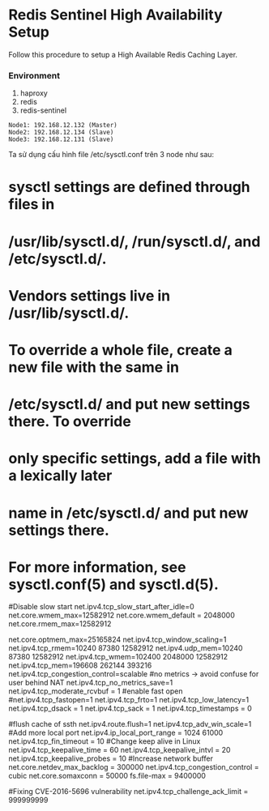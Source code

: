 Redis Sentinel High Availability Setup
===================


Follow this procedure to setup a High Available Redis Caching Layer.

### Environment

 1. haproxy
 2. redis
 3. redis-sentinel
 
```
Node1: 192.168.12.132 (Master)
Node2: 192.168.12.134 (Slave)
Node3: 192.168.12.131 (Slave)

```

Ta sử dụng cấu hình file /etc/sysctl.conf trên 3 node như sau:

# sysctl settings are defined through files in
# /usr/lib/sysctl.d/, /run/sysctl.d/, and /etc/sysctl.d/.
#
# Vendors settings live in /usr/lib/sysctl.d/.
# To override a whole file, create a new file with the same in
# /etc/sysctl.d/ and put new settings there. To override
# only specific settings, add a file with a lexically later
# name in /etc/sysctl.d/ and put new settings there.
#
# For more information, see sysctl.conf(5) and sysctl.d(5).


#Disable slow start
net.ipv4.tcp_slow_start_after_idle=0
net.core.wmem_max=12582912
net.core.wmem_default = 2048000
net.core.rmem_max=12582912

net.core.optmem_max=25165824
net.ipv4.tcp_window_scaling=1
net.ipv4.tcp_rmem=10240 87380   12582912
net.ipv4.udp_mem=10240 87380   12582912
net.ipv4.tcp_wmem=102400 2048000        12582912
net.ipv4.tcp_mem=196608 262144  393216
net.ipv4.tcp_congestion_control=scalable
#no metrics -> avoid confuse for user behind NAT
net.ipv4.tcp_no_metrics_save=1
net.ipv4.tcp_moderate_rcvbuf = 1
#enable fast open
#net.ipv4.tcp_fastopen=1
net.ipv4.tcp_frto=1
net.ipv4.tcp_low_latency=1
net.ipv4.tcp_dsack = 1
net.ipv4.tcp_sack = 1
net.ipv4.tcp_timestamps = 0


#flush cache of ssth
net.ipv4.route.flush=1
net.ipv4.tcp_adv_win_scale=1
#Add more local port
net.ipv4.ip_local_port_range = 1024   61000
net.ipv4.tcp_fin_timeout = 10
#Change keep alive in Linux
net.ipv4.tcp_keepalive_time = 60
net.ipv4.tcp_keepalive_intvl = 20
net.ipv4.tcp_keepalive_probes = 10
#Increase network buffer
net.core.netdev_max_backlog = 300000
net.ipv4.tcp_congestion_control = cubic
net.core.somaxconn = 50000
fs.file-max = 9400000

#Fixing CVE-2016-5696 vulnerability
net.ipv4.tcp_challenge_ack_limit = 999999999
